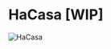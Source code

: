 # HaCasa [WIP]
![HaCasa](https://github.com/damianeickhoff/HaCasa/assets/12126826/87788117-694f-4d92-b49c-c6d137844e37)
